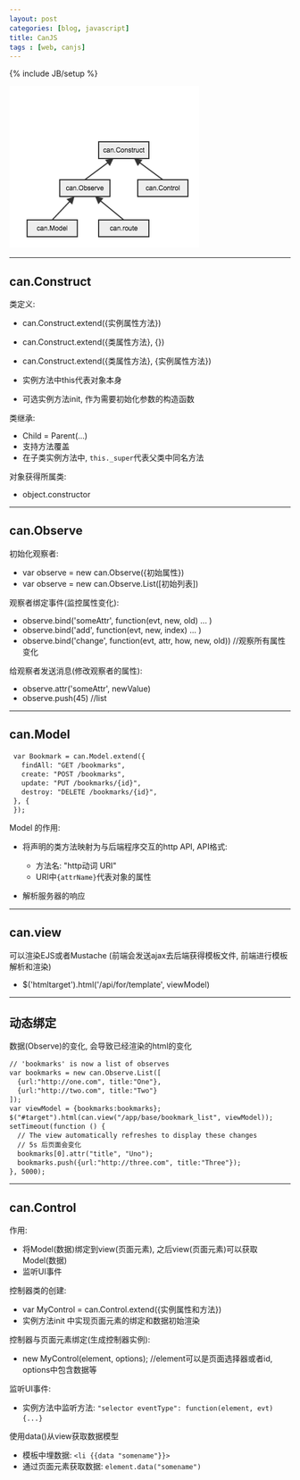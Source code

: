 ```yaml
---
layout: post
categories: [blog, javascript]
title: CanJS
tags : [web, canjs]
---
```

{% include JB/setup %}


<img src="/assets/images/canjs/class.png" />

---


## can.Construct

类定义:

* can.Construct.extend({实例属性方法})
* can.Construct.extend({类属性方法}, {})
* can.Construct.extend({类属性方法}, {实例属性方法})

* 实例方法中this代表对象本身
* 可选实例方法init, 作为需要初始化参数的构造函数


类继承:

* Child = Parent(...)
* 支持方法覆盖
* 在子类实例方法中, `this._super`代表父类中同名方法

对象获得所属类:

* object.constructor

---

## can.Observe

初始化观察者:

* var observe = new can.Observe({初始属性})
* var observe = new can.Observe.List([初始列表])

观察者绑定事件(监控属性变化):

* observe.bind('someAttr', function(evt, new, old) ... )
* observe.bind('add', function(evt, new, index) ... )
* observe.bind('change', function(evt, attr, how, new, old)) //观察所有属性变化

给观察者发送消息(修改观察者的属性):

* observe.attr('someAttr', newValue)
* observe.push(45) //list

---

## can.Model

     var Bookmark = can.Model.extend({
       findAll: "GET /bookmarks",
       create: "POST /bookmarks",
       update: "PUT /bookmarks/{id}",
       destroy: "DELETE /bookmarks/{id}",
     }, {
     });


Model 的作用:

* 将声明的类方法映射为与后端程序交互的http API, API格式:

    * 方法名: "http动词 URI"
    * URI中`{attrName}`代表对象的属性

* 解析服务器的响应

----

## can.view

可以渲染EJS或者Mustache (前端会发送ajax去后端获得模板文件, 前端进行模板解析和渲染)

* $('htmltarget').html('/api/for/template', viewModel)


---

## 动态绑定

数据(Observe)的变化, 会导致已经渲染的html的变化

    // 'bookmarks' is now a list of observes
    var bookmarks = new can.Observe.List([
      {url:"http://one.com", title:"One"},
      {url:"http://two.com", title:"Two"}
    ]);
    var viewModel = {bookmarks:bookmarks};
    $("#target").html(can.view("/app/base/bookmark_list", viewModel));
    setTimeout(function () {
      // The view automatically refreshes to display these changes
      // 5s 后页面会变化
      bookmarks[0].attr("title", "Uno");
      bookmarks.push({url:"http://three.com", title:"Three"});
    }, 5000);

---

## can.Control

作用:

* 将Model(数据)绑定到view(页面元素), 之后view(页面元素)可以获取Model(数据)
* 监听UI事件

控制器类的创建:

* var MyControl = can.Control.extend({实例属性和方法})
* 实例方法init 中实现页面元素的绑定和数据初始渲染

控制器与页面元素绑定(生成控制器实例):

* new MyControl(element, options); //element可以是页面选择器或者id, options中包含数据等

监听UI事件:

* 实例方法中监听方法: `"selector eventType": function(element, evt) {...}`

使用data()从view获取数据模型

* 模板中埋数据: `<li {{data "somename"}}>`
* 通过页面元素获取数据: `element.data("somename")`


